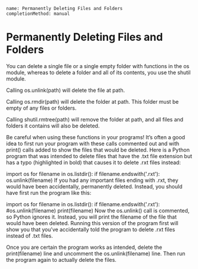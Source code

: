 ```ngMeta
name: Permanently Deleting Files and Folders
completionMethod: manual
```
# Permanently Deleting Files and Folders
You can delete a single file or a single empty folder with functions in the os module, whereas to delete a folder and all of its contents, you use the shutil module.

Calling os.unlink(path) will delete the file at path.

Calling os.rmdir(path) will delete the folder at path. This folder must be empty of any files or folders.

Calling shutil.rmtree(path) will remove the folder at path, and all files and folders it contains will also be deleted.

Be careful when using these functions in your programs! It’s often a good idea to first run your program with these calls commented out and with print() calls added to show the files that would be deleted. Here is a Python program that was intended to delete files that have the .txt file extension but has a typo (highlighted in bold) that causes it to delete .rxt files instead:


import os
for filename in os.listdir():
    if filename.endswith('.rxt'):
        os.unlink(filename)
If you had any important files ending with .rxt, they would have been accidentally, permanently deleted. Instead, you should have first run the program like this:


import os
for filename in os.listdir():
    if filename.endswith('.rxt'):
        #os.unlink(filename)
        print(filename)
Now the os.unlink() call is commented, so Python ignores it. Instead, you will print the filename of the file that would have been deleted. Running this version of the program first will show you that you’ve accidentally told the program to delete .rxt files instead of .txt files.

Once you are certain the program works as intended, delete the print(filename) line and uncomment the os.unlink(filename) line. Then run the program again to actually delete the files.